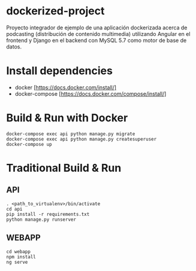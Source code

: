 # dockerized-project
Proyecto integrador de ejemplo de una aplicación dockerizada acerca de podcasting (distribución de contenido multimedia) utilizando Angular en el frontend y Django en el backend con MySQL 5.7 como motor de base de datos.

# Install dependencies
- docker [https://docs.docker.com/install/]
- docker-compose [https://docs.docker.com/compose/install/]

# Build & Run with Docker
    docker-compose exec api python manage.py migrate
    docker-compose exec api python manage.py createsuperuser
    docker-compose up
    
# Traditional Build & Run
## API
    . <path_to_virtualenv>/bin/activate
    cd api
    pip install -r requirements.txt
    python manage.py runserver
    
## WEBAPP
    cd webapp
    npm install
    ng serve
    
